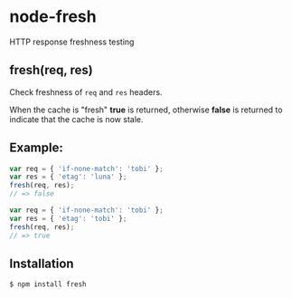 # node-fresh

HTTP response freshness testing

## fresh\(req, res\)

Check freshness of `req` and `res` headers.

When the cache is "fresh" **true** is returned, otherwise **false** is returned to indicate that the cache is now stale.

## Example:

```javascript
var req = { 'if-none-match': 'tobi' };
var res = { 'etag': 'luna' };
fresh(req, res);
// => false

var req = { 'if-none-match': 'tobi' };
var res = { 'etag': 'tobi' };
fresh(req, res);
// => true
```

## Installation

```text
$ npm install fresh
```

